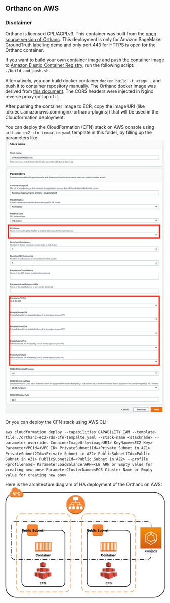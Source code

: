 
## Orthanc on AWS 

### Disclaimer

Orthanc is licensed GPL/AGPLv3. This container was built from the [open source version of Orthanc](https://github.com/jodogne/OrthancDocker). This deployment is only for Amazon SageMaker GroundTruth labeling demo and only port 443 for HTTPS is open for the Orthanc container. 

If you want to build your own container image and push the container image to [Amazon Elastic Container Registry](https://aws.amazon.com/ecr/), run the following script: `./build_and_push.sh`. 

Alternatively, you can build docker container `docker build -t <tag> .` and push it to container repository manually. The Orthanc docker image was derived from [this document](https://book.orthanc-server.com/users/docker.html). The CORS headers were injected in Nginx reverse proxy on top of it.

After pushing the container image to ECR, copy the image URI (like <AWS Account ID>.dkr.ecr.<AWS Region>.amazonaws.com/nginx-orthanc-plugins]) that will be used in the Cloudformation deployment.

You can deploy the CloudFormation (CFN) stack on AWS console using `orthanc-ec2-cfn-tempalte.yaml` template in this folder, by filling up the parameters like:   
![this](../Figures/CFNdeployment.png) 

Or you can deploy the CFN stack using AWS CLI:

`aws cloudformation deploy --capabilities CAPABILITY_IAM --template-file ./orthanc-ec2-rds-cfn-tempalte.yaml --stack-name <stackname> --parameter-overrides ConainerImageUrl=<imageURI> KeyName=<EC2 Key> ParameterVPCId=<VPC ID> PrivateSubnet1Id=<Private Subnet in AZ1> PrivateSubnet2Id=<Private Subnet in AZ2> PublicSubnet1Id=<Public Subnet in AZ1> PublicSubnet2Id=<Public Subnet in AZ2> --profile <profilename> ParameterLoadBalancerARN=<LB ARN or Empty value for creating new one> ParameterClusterName=<ECS Cluster Name or Empty value for creating new one>`

Here is the architecture diagram of HA deployment of the Orthanc on AWS:  
![diagram](../Figures/orthanc-on-aws.jpg) 
